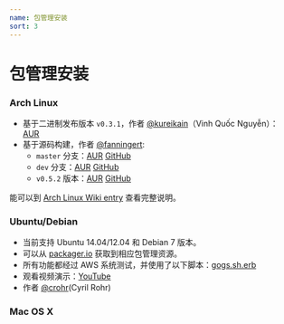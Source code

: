 ```yaml
---
name: 包管理安装
sort: 3
---
```


# 包管理安装

### Arch Linux

- 基于二进制发布版本 `v0.3.1`，作者 [@kureikain](https://github.com/kureikain)（Vinh Quốc Nguyễn）：[AUR](https://aur.archlinux.org/packages/gogs/)
- 基于源码构建，作者 [@fanningert](https://github.com/fanningert):
	- `master` 分支：[AUR](https://aur.archlinux.org/packages/gogs-git/) [GitHub](https://github.com/fanningert/PKGBUILDs/tree/master/aur/gogs-git)
	- `dev` 分支：[AUR](https://aur.archlinux.org/packages/gogs-git-dev/) [GitHub](https://github.com/fanningert/PKGBUILDs/tree/master/aur/gogs-git-dev)
	- `v0.5.2` 版本：[AUR](https://aur.archlinux.org/packages/gogs/) [GitHub](https://github.com/fanningert/PKGBUILDs/tree/master/aur/gogs)
	
能可以到 [Arch Linux Wiki entry](https://wiki.archlinux.org/index.php/Gogs) 查看完整说明。

### Ubuntu/Debian

- 当前支持 Ubuntu 14.04/12.04 和 Debian 7 版本。
- 可以从 [packager.io](https://packager.io/gh/pkgr/gogs) 获取到相应包管理资源。
- 所有功能都经过 AWS 系统测试，并使用了以下脚本：[gogs.sh.erb](https://github.com/pkgr/showcase/blob/master/data/gogs.sh.erb)
- 观看视频演示：[YouTube](http://www.youtube.com/watch?v=xllP7BP_qgs&feature=youtu.be) 
- 作者 [@crohr](https://github.com/crohr)(Cyril Rohr)

### Mac OS X
